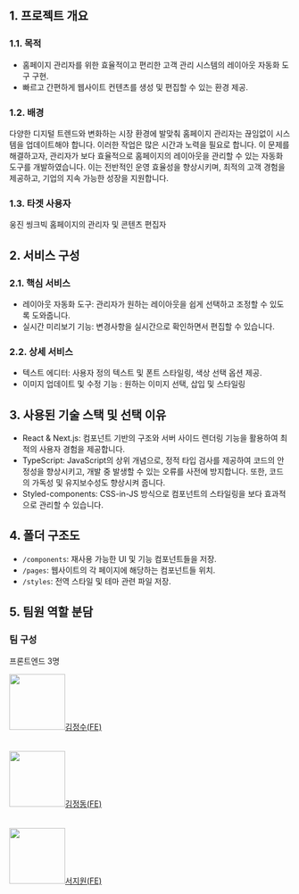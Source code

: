 ## 1. 프로젝트 개요
### 1.1. 목적
- 홈페이지 관리자를 위한 효율적이고 편리한 고객 관리 시스템의 레이아웃 자동화 도구 구현.
- 빠르고 간편하게 웹사이트 컨텐츠를 생성 및 편집할 수 있는 환경 제공.
### 1.2. 배경
다양한 디지털 트렌드와 변화하는 시장 환경에 발맞춰 홈페이지 관리자는 끊임없이 시스템을 업데이트해야 합니다. 이러한 작업은 많은 시간과 노력을 필요로 합니다.
이 문제를 해결하고자, 관리자가 보다 효율적으로 홈페이지의 레이아웃을 관리할 수 있는 자동화 도구를 개발하였습니다. 이는 전반적인 운영 효율성을 향상시키며, 최적의 고객 경험을 제공하고, 기업의 지속 가능한 성장을 지원합니다.
### 1.3. 타겟 사용자
웅진 씽크빅 홈페이지의 관리자 및 콘텐츠 편집자
## 2. 서비스 구성
### 2.1. 핵심 서비스
- 레이아웃 자동화 도구: 관리자가 원하는 레이아웃을 쉽게 선택하고 조정할 수 있도록 도와줍니다.
- 실시간 미리보기 기능: 변경사항을 실시간으로 확인하면서 편집할 수 있습니다.
### 2.2. 상세 서비스
- 텍스트 에디터: 사용자 정의 텍스트 및 폰트 스타일링, 색상 선택 옵션 제공.
- 이미지 업데이트 및 수정 기능 : 원하는 이미지 선택, 삽입 및 스타일링 

## 3. 사용된 기술 스택 및 선택 이유
- React & Next.js: 컴포넌트 기반의 구조와 서버 사이드 렌더링 기능을 활용하여 최적의 사용자 경험을 제공합니다.
- TypeScript: JavaScript의 상위 개념으로, 정적 타입 검사를 제공하여 코드의 안정성을 향상시키고, 개발 중 발생할 수 있는 오류를 사전에 방지합니다. 또한, 코드의 가독성 및 유지보수성도 향상시켜 줍니다.
- Styled-components: CSS-in-JS 방식으로 컴포넌트의 스타일링을 보다 효과적으로 관리할 수 있습니다.
## 4. 폴더 구조도
- `/components`: 재사용 가능한 UI 및 기능 컴포넌트들을 저장.
- `/pages`: 웹사이트의 각 페이지에 해당하는 컴포넌트들 위치.
- `/styles`: 전역 스타일 및 테마 관련 파일 저장.

## 5. 팀원 역할 분담 



<tr>
    

### 팀 구성 
    
프론트엔드 3명 
    
<td align="center"><a href="[https://github.com/MAGHC](https://github.com/MAGHC)"><img src="https://avatars.githubusercontent.com/u/89845540?v=4" width="100px;" alt=""/>김정수(FE)<br/><br/></a></td>
<br/>
<td align="center"><a href="[https://github.com/johnwithsmile](https://github.com/johnwithsmile)"><img src="https://avatars.githubusercontent.com/u/93374751?v=4" width="100px;" alt=""/>김정동(FE)<br/><br/></a></td>
<br/>
<td align="center"><a href="[https://github.com/SeoJiWon1](https://github.com/SeoJiWon1)"><img src="https://avatars.githubusercontent.com/u/120435947?s=400&u=668f11620200ba0a608ef70f31a32bf4131c725c&v=4" width="100px;" alt=""/>서지원(FE)<br/><br/></a></td>
<br/>
<tr/>
